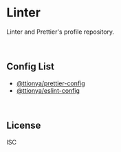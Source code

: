 # Linter

Linter and Prettier's profile repository.

<br>



## Config List

- [@ttionya/prettier-config](packages/prettier-config)
- [@ttionya/eslint-config](packages/eslint-config)

<br>



## License

ISC

